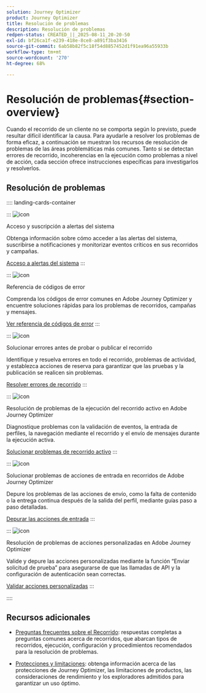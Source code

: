 ```yaml
---
solution: Journey Optimizer
product: Journey Optimizer
title: Resolución de problemas
description: Resolución de problemas
redpen-status: CREATED_||_2025-08-11_20-20-50
exl-id: bf26ca1f-e239-418e-8ce8-a891f3ba3416
source-git-commit: 6ab58b82f5c18f54d8857452d1f91ea96a55933b
workflow-type: tm+mt
source-wordcount: '270'
ht-degree: 68%

---
```


# Resolución de problemas{#section-overview}

Cuando el recorrido de un cliente no se comporta según lo previsto, puede resultar difícil identificar la causa. Para ayudarle a resolver los problemas de forma eficaz, a continuación se muestran los recursos de resolución de problemas de las áreas problemáticas más comunes. Tanto si se detectan errores de recorrido, incoherencias en la ejecución como problemas a nivel de acción, cada sección ofrece instrucciones específicas para investigarlos y resolverlos.

## Resolución de problemas

:::: landing-cards-container

:::
![icon](https://cdn.experienceleague.adobe.com/icons/bell.svg?lang=es)

Acceso y suscripción a alertas del sistema

Obtenga información sobre cómo acceder a las alertas del sistema, suscribirse a notificaciones y monitorizar eventos críticos en sus recorridos y campañas.

[Acceso a alertas del sistema](../using/reports/alerts.md)
:::

:::
![icon](https://cdn.experienceleague.adobe.com/icons/book.svg?lang=es)

Referencia de códigos de error

Comprenda los códigos de error comunes en Adobe Journey Optimizer y encuentre soluciones rápidas para los problemas de recorridos, campañas y mensajes.

[Ver referencia de códigos de error](../using/building-journeys/error-codes-reference.md)
:::

:::
![icon](https://cdn.experienceleague.adobe.com/icons/list-check.svg?lang=es)

Solucionar errores antes de probar o publicar el recorrido

Identifique y resuelva errores en todo el recorrido, problemas de actividad, y establezca acciones de reserva para garantizar que las pruebas y la publicación se realicen sin problemas.

[Resolver errores de recorrido](../using/building-journeys/troubleshooting.md)
:::

:::
![icon](https://cdn.experienceleague.adobe.com/icons/code-branch.svg?lang=es)

Resolución de problemas de la ejecución del recorrido activo en Adobe Journey Optimizer

Diagnostique problemas con la validación de eventos, la entrada de perfiles, la navegación mediante el recorrido y el envío de mensajes durante la ejecución activa.

[Solucionar problemas de recorrido activo](../using/building-journeys/troubleshooting-execution.md)
:::

:::
![icon](https://cdn.experienceleague.adobe.com/icons/puzzle-piece.svg?lang=es)

Solucionar problemas de acciones de entrada en recorridos de Adobe Journey Optimizer

Depure los problemas de las acciones de envío, como la falta de contenido o la entrega continua después de la salida del perfil, mediante guías paso a paso detalladas.

[Depurar las acciones de entrada](../using/building-journeys/troubleshooting-inbound.md)
:::

:::
![icon](https://cdn.experienceleague.adobe.com/icons/gear.svg?lang=es)

Resolución de problemas de acciones personalizadas en Adobe Journey Optimizer

Valide y depure las acciones personalizadas mediante la función “Enviar solicitud de prueba” para asegurarse de que las llamadas de API y la configuración de autenticación sean correctas.

[Validar acciones personalizadas](../using/action/troubleshoot-custom-action.md)
:::

::::

## Recursos adicionales

* [Preguntas frecuentes sobre el Recorrido](../using/building-journeys/journey-faq.md): respuestas completas a preguntas comunes acerca de recorridos, que abarcan tipos de recorridos, ejecución, configuración y procedimientos recomendados para la resolución de problemas.

* [Protecciones y limitaciones](../using/start/guardrails.md): obtenga información acerca de las protecciones de Journey Optimizer, las limitaciones de productos, las consideraciones de rendimiento y los exploradores admitidos para garantizar un uso óptimo.
